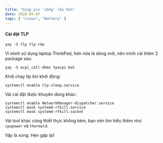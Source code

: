 ```yaml
---
title: "Giúp pin 'sống' lâu hơn"
date: 2020-05-07
tags: [ "Linux", "Battery" ]
---
```


#### Cài đặt TLP

```shell
yay -S tlp tlp-rdw
```

Vì mình sử dụng laptop ThinkPad, hơn nữa là dòng mới, nên mình cài thêm 2 package sau:

```shell
yay -S acpi_call-dkms tpacpi-bat
```

Khởi chạy tlp khi khởi động:

```shell
systemctl enable tlp-sleep.service
```

Vài cài đặt được khuyên dùng khác:

```shell
systemctl enable NetworkManager-dispatcher.service
systemctl mask systemd-rfkill.service
systemctl mask systemd-rfkill.socket
```

Vài tool khác cũng thiết thực không kém, bạn nên tìm hiểu thêm như `cpupower` và `thermald`.

Vậy là xong. Hẹn gặp lại!
